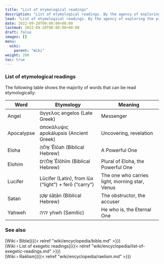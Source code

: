 ```yaml
---
title: "List of etymological readings"
description: "List of etymological readings. By the agency of exploring the premises put forward by Wheel of Heaven, there are a number of religious, mythological or traditional notions that can be read etymologically. This list is going to catalogue to the majority of these notions." 
lead: "List of etymological readings. By the agency of exploring the premises put forward by Wheel of Heaven, there are a number of religious, mythological or traditional notions that can be read etymologically. This list is going to catalogue to the majority of these notions." 
date: 2022-09-20T00:00:00+00:00
lastmod: 2022-09-20T00:00:00+00:00
draft: false
images: []
menu:
  wiki:
    parent: "Wiki"
weight: 200
toc: true
---
```


### List of etymological readings

The following table shows the majority of words that can be read etymologically:

| Word                  | Etymology                                               | Meaning                                        |
|-----------------------|---------------------------------------------------------|------------------------------------------------|
| Angel                 | ἄγγελος angelos (Late Greek)                            | Messenger                                      |
| Apocalypse            | ἀποκάλυψις apokálupsis (Ancient Greek)                  | Uncovering, revelation                         |
| Eloha                 | אֱלוֹהַּ ʾĔlōah (Biblical Hebrew)                           | A Powerful One                                 |
| Elohim                | אֱלֹהִים ʾĔlōhīm (Biblical Hebrew)                         | Plural of Eloha, the Powerful One              |
| Lucifer               | Lūcifer (Latin), from lūx (“light”) + ferō (“carry”)    | The one who carries light, morning star, Venus | 
| Satan                 | שָׂטָן śāṭān (Biblical Hebrew)                             | The obstructor, the accuser                    |
| Yahweh                | יהיה yhwh (Semitic)                                     | He who is, the Eternal One                     |


### See also

[Wiki › Bible]({{< relref "wiki/encyclopedia/bible.md" >}})</br>
[Wiki › List of exegetic readings]({{< relref "wiki/encyclopedia/list-of-exegetic-readings.md" >}})</br>
[Wiki › Raëlism]({{< relref "wiki/encyclopedia/raelism.md" >}})</br>
